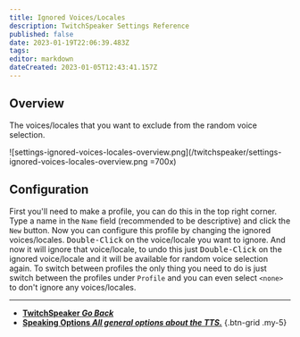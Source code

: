 ```yaml
---
title: Ignored Voices/Locales
description: TwitchSpeaker Settings Reference
published: false
date: 2023-01-19T22:06:39.483Z
tags: 
editor: markdown
dateCreated: 2023-01-05T12:43:41.157Z
---
```


## Overview
The voices/locales that you want to exclude from the random voice selection.

![settings-ignored-voices-locales-overview.png](/twitchspeaker/settings-ignored-voices-locales-overview.png =700x)

## Configuration
First you'll need to make a profile, you can do this in the top right corner. Type a name in the `Name` field (recommended to be descriptive) and click the `New` button. Now you can configure this profile by changing the ignored voices/locales. <kbd>Double-Click</kbd> on the voice/locale you want to ignore. And now it will ignore that voice/locale, to undo this just <kbd>Double-Click</kbd> on the ignored voice/locale and it will be available for random voice selection again. To switch between profiles the only thing you need to do is just switch between the profiles under `Profile` and you can even select `<none>` to don't ignore any voices/locales.

---

- [<i class="mdi mdi-chevron-left"></i>**TwitchSpeaker *Go Back***](/TwitchSpeaker)
- [<i class="mdi mdi-format-list-numbered text--twitch"></i>**Speaking Options *All general options about the TTS.***](/TwitchSpeaker/Settings/Speaking-Options)
{.btn-grid .my-5}
